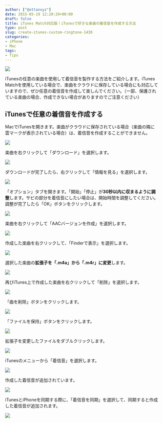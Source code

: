 ```yaml
---
author: ["@ottanxyz"]
date: 2015-05-19 12:29:29+00:00
draft: false
title: iTunes Match対応版！iTunesで好きな楽曲の着信音を作成する方法
type: post
slug: create-itunes-custom-ringtone-1430
categories:
- iPhone
- Mac
tags:
- Tips
---
```


![](/uploads/2015/05/150518-5559f03265fbb.jpg)






iTunesの任意の楽曲を使用して着信音を製作する方法をご紹介します。iTunes Matchを使用している場合で、楽曲をクラウドに保存している場合にも対応していますので、ぜひ任意の着信音を作成して楽しんでください。（一部、保護されている楽曲の場合、作成できない場合がありますのでご注意ください）





## iTunesで任意の着信音を作成する





MacでiTunesを開きます。楽曲がクラウドに保存されている場合（楽曲の隣に雲マークが表示されている場合）は、着信音を作成することができません。





![](/uploads/2015/05/150518-5559eb0479cc7.png)






楽曲を右クリックして「ダウンロード」を選択します。





![](/uploads/2015/05/150518-5559eb070b35b.png)






ダウンロードが完了したら、右クリックして「情報を見る」を選択します。





![](/uploads/2015/05/150518-5559eb0a7feba.png)






「オプション」タブを開きます。「開始」「停止」が**30秒以内に収まるように調整**します。サビの部分を着信音にしたい場合は、開始時間を調整してください。調整が完了したら「OK」ボタンをクリックします。





![](/uploads/2015/05/150518-5559eb0df1f1e.png)






楽曲を右クリックして「AACバージョンを作成」を選択します。





![](/uploads/2015/05/150518-5559eb10bb442.png)






作成した楽曲を右クリックして、「Finderで表示」を選択します。





![](/uploads/2015/05/150518-5559eb1480321.png)






選択した楽曲の**拡張子を「.m4a」から「.m4r」に変更**します。





![](/uploads/2015/05/150519-555b2caa4ca8f.png)






再びiTunes上で作成した楽曲を右クリックして「削除」を選択します。





![](/uploads/2015/05/150518-5559eb1ba7093.png)






「曲を削除」ボタンをクリックします。





![](/uploads/2015/05/150518-5559eb1f3f880.png)






「ファイルを保持」ボタンをクリックします。





![](/uploads/2015/05/150518-5559eb2134cb6.png)






拡張子を変更したファイルをダブルクリックします。





![](/uploads/2015/05/150519-555b2caa4ca8f.png)






iTunesのメニューから「着信音」を選択します。





![](/uploads/2015/05/150518-5559eb235c989.png)






作成した着信音が追加されています。





![](/uploads/2015/05/150518-5559eb3895ca7.png)






iTunesとiPhoneを同期する際に、「着信音を同期」を選択して、同期すると作成した着信音が追加されます。





![](/uploads/2015/05/150519-555b2cad520b4.png)


